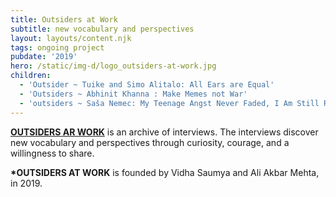 ```yaml
---
title: Outsiders at Work
subtitle: new vocabulary and perspectives
layout: layouts/content.njk
tags: ongoing project
pubdate: '2019'
hero: /static/img-d/logo_outsiders-at-work.jpg
children:
  - 'Outsider ~ Tuike and Simo Alitalo: All Ears are Equal'
  - 'Outsiders ~ Abhinit Khanna : Make Memes not War'
  - 'outsiders ~ Saša Nemec: My Teenage Angst Never Faded, I Am Still Rebelling'
---
```

[**OUTSIDERS AR WORK**](https://outsidersatwork.wordpress.com/) is an archive of interviews. The interviews discover new vocabulary and perspectives through curiosity, courage, and a willingness to share.

**\*OUTSIDERS AT WORK** is founded by Vidha Saumya and Ali Akbar Mehta, in 2019.
